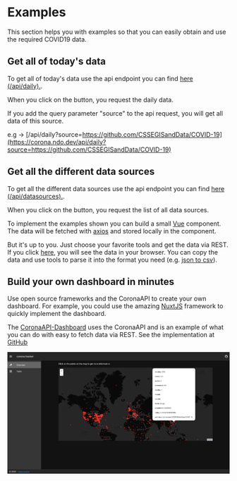 # Examples

This section helps you with examples so that you can easily obtain and use the required COVID19 data.

## Get all of today's data

To get all of today's data use the api endpoint you can find [here (/api/daily).](https://corona.ndo.dev/api-docs/swagger-ui/#/default/get_api_daily.).

When you click on the button, you request the daily data.

<corona-data />

If you add the query parameter "source" to the api request, you will get all data of this source.

e.g -> [/api/daily?source=https://github.com/CSSEGISandData/COVID-19](https://corona.ndo.dev/api/daily?source=https://github.com/CSSEGISandData/COVID-19)

## Get all the different data sources

To get all the different data sources use the api endpoint you can find [here (/api/datasources).](https://corona.ndo.dev/api-docs/swagger-ui/#/CoronaAPI/get_api_datasources).

When you click on the button, you request the list of all data sources.

<corona-data-sources />

To implement the examples shown you can build a small [Vue](https://vuejs.org/) component. The data will be fetched with [axios](https://github.com/axios/axios) and stored locally in the component.

But it's up to you. Just choose your favorite tools and get the data via REST. If you click [here](https://corona.ndo.dev/api/daily), you will see the data in your browser. You can copy the data and use tools to parse it into the format you need (e.g. [json to csv](https://konklone.io/json/)).

<CodeSwitcher :languages="{vue:'Vue',react:'React'}">
<template v-slot:vue>

```js
<template>
  <div>
    <button class="data-btn" v-on:click="fetchCoronaDataSources">
      Get sources
    </button>
    <p v-if="isFetching">fetching data...</p>
    <div v-else style="margin: 5px">
      <div v-if="coronaSources.length > 0" style="height: 300px; overflow: auto;">
        <table>
          <tr>
            <th>source</th>
          </tr>
          <tr v-for="(source, index) in coronaSources" :key="index">
            <td>{{ source }}</td>
          </tr>
        </table>
      </div>
    </div>
  </div>
</template>

<script>
const axios = require("axios");

export default {
  name: "corona-data-sources",
  data() {
    return {
      coronaSources: [],
      fetch: axios,
      isFetching: false
    };
  },
  methods: {
    fetchCoronaDataSources() {
      this.isFetching = true;
      return this.fetch
        .get("https://corona.ndo.dev/api/datasources")
        .then(response => {
          this.$data.coronaSources= response.data;
          this.isFetching = false;
        })
        .catch(error => {
          this.isFetching = false;
          console.log(error);
        });
    }
  }
};
</script>
```

</template>
<template v-slot:react>

```js
import React from "react";
import ReactDOM from "react-dom";

const App = () => {
  const [data, setData] = React.useState({});

  fetch("https://corona.ndo.dev/api/datasources")
    .then(data => data.json())
    .then(resp => {
      setData(resp);
    })
    .catch(err => console.error(err));

  return (
    <ul>
      {data &&
        data.forEach(entry => {
          return <li> {entry} </li>;
        })}
    </ul>
  );
};

const element = <App />;
ReactDOM.render(element, document.getElementById("root"));
```

</template>
</CodeSwitcher>

## Build your own dashboard in minutes

Use open source frameworks and the CoronaAPI to create your own dashboard. For example, you could use the amazing [NuxtJS](https://nuxtjs.org/) framework to quickly implement the dashboard.

The [CoronaAPI-Dashboard](https://corona-api-dashboard.netlify.com/) uses the CoronaAPI and is an example of what you can do with easy to fetch data via REST. See the implementation at [GitHub](https://github.com/CoronaAPI/c-map)

<a href="https://corona-api-dashboard.netlify.com/" target="_blank" rel="noopener noreferrer" class="nav-link external">
  <img src="../assets/dashboard.png" alt="dashbord">
</a>

